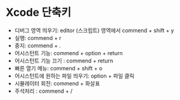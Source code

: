 # Xcode 단축키

* 디버그 영역 띄우기:  editor (스크립트) 영역에서 commend + shift + y
* 실행: commend + r
* 중지: commend + .
* 어시스턴트 기능: commend + option + return
* 어시스턴트 기능 끄기 : commend + return
* 빠른 열기 메뉴:   commend + shift + o
* 어시스턴트에 원하는 파일 띄우기: option + 파일 클릭
* 시뮬레이터 회전: commend + 화살표
* 주석처리 : commend + /
